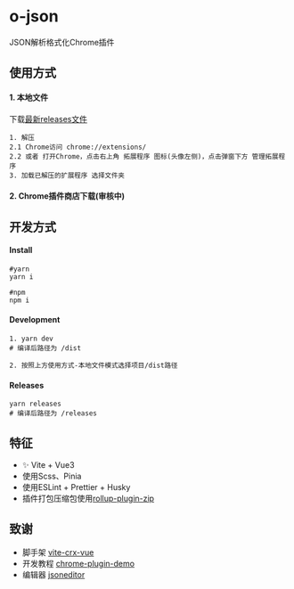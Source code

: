 # o-json
JSON解析格式化Chrome插件
## 使用方式
#### 1. 本地文件
下载[最新releases文件](https://github.com/bojun1995/o-json-crx/releases)

```
1. 解压
2.1 Chrome访问 chrome://extensions/
2.2 或者 打开Chrome，点击右上角 拓展程序 图标(头像左侧)，点击弹窗下方 管理拓展程序
3. 加载已解压的扩展程序 选择文件夹

```


#### 2. Chrome插件商店下载(审核中)


## 开发方式
#### Install
```
#yarn
yarn i

#npm
npm i
```
#### Development
```
1. yarn dev
# 编译后路径为 /dist

2. 按照上方使用方式-本地文件模式选择项目/dist路径
```
#### Releases
```
yarn releases
# 编译后路径为 /releases
```

## 特征
- ✨ Vite + Vue3
- 使用Scss、Pinia
- 使用ESLint + Prettier + Husky
- 插件打包压缩包使用[rollup-plugin-zip](https://www.npmjs.com/package/rollup-plugin-zip)

## 致谢
- 脚手架 [vite-crx-vue](https://github.com/keyding/vite-crx-vue)
- 开发教程 [chrome-plugin-demo](chrome-plugin-demo)
- 编辑器 [jsoneditor](https://github.com/josdejong/jsoneditor)